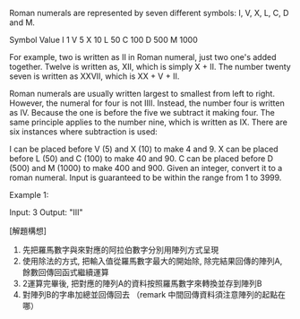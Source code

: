 Roman numerals are represented by seven different symbols: I, V, X, L, C, D and M.

Symbol       Value
I             1
V             5
X             10
L             50
C             100
D             500
M             1000

For example, two is written as II in Roman numeral, just two one's added together. Twelve is written as, XII, which is simply X + II. The number twenty seven is written as XXVII, which is XX + V + II.

Roman numerals are usually written largest to smallest from left to right. However, the numeral for four is not IIII. Instead, the number four is written as IV. Because the one is before the five we subtract it making four. The same principle applies to the number nine, which is written as IX. There are six instances where subtraction is used:

I can be placed before V (5) and X (10) to make 4 and 9. 
X can be placed before L (50) and C (100) to make 40 and 90. 
C can be placed before D (500) and M (1000) to make 400 and 900.
Given an integer, convert it to a roman numeral. Input is guaranteed to be within the range from 1 to 3999.

Example 1:

Input: 3
Output: "III"

[解題構想]
1. 先把羅馬數字與來對應的阿拉伯數字分別用陣列方式呈現
2. 使用除法的方式, 把輸入值從羅馬數字最大的開始除, 除完結果回傳的陣列A, 餘數回傳回函式繼續運算
3. 2運算完畢後, 把對應的陣列A的資料按照羅馬數字來轉換並存到陣列B
4. 對陣列B的字串加總並回傳回去
（remark 中間回傳資料須注意陣列的起點在哪）
